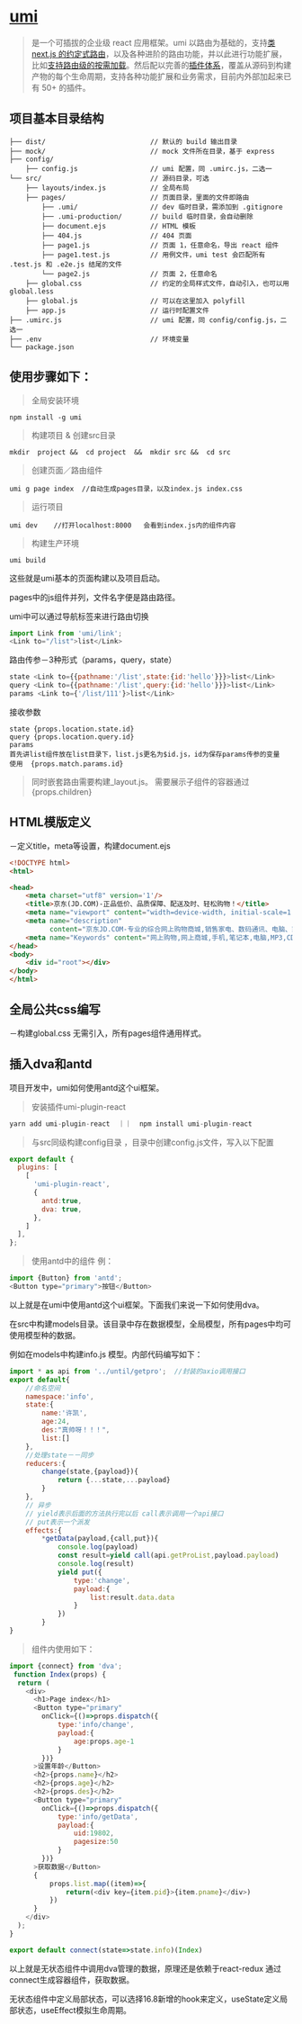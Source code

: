 # [umi]([https://umijs.org/zh/guide/](https://link.zhihu.com/?target=https%3A//umijs.org/zh/guide/) )

> 是一个可插拔的企业级 react 应用框架。umi 以路由为基础的，支持[类 next.js 的约定式路由](https://link.zhihu.com/?target=https%3A//umijs.org/zh/guide/router.html)，以及各种进阶的路由功能，并以此进行功能扩展，比如[支持路由级的按需加载](https://link.zhihu.com/?target=https%3A//umijs.org/zh/plugin/umi-plugin-react.html%23dynamicimport)。然后配以完善的[插件体系](https://link.zhihu.com/?target=https%3A//umijs.org/zh/plugin/)，覆盖从源码到构建产物的每个生命周期，支持各种功能扩展和业务需求，目前内外部加起来已有 50+ 的插件。

## 项目基本目录结构

```text
├── dist/                          // 默认的 build 输出目录
├── mock/                          // mock 文件所在目录，基于 express
├── config/
    ├── config.js                  // umi 配置，同 .umirc.js，二选一
└── src/                           // 源码目录，可选
    ├── layouts/index.js           // 全局布局
    ├── pages/                     // 页面目录，里面的文件即路由
        ├── .umi/                  // dev 临时目录，需添加到 .gitignore
        ├── .umi-production/       // build 临时目录，会自动删除
        ├── document.ejs           // HTML 模板
        ├── 404.js                 // 404 页面
        ├── page1.js               // 页面 1，任意命名，导出 react 组件
        ├── page1.test.js          // 用例文件，umi test 会匹配所有 .test.js 和 .e2e.js 结尾的文件
        └── page2.js               // 页面 2，任意命名
    ├── global.css                 // 约定的全局样式文件，自动引入，也可以用 global.less
    ├── global.js                  // 可以在这里加入 polyfill
    ├── app.js                     // 运行时配置文件
├── .umirc.js                      // umi 配置，同 config/config.js，二选一
├── .env                           // 环境变量
└── package.json
```

## 使用步骤如下：

> 全局安装环境

```text
npm install -g umi
```

> 构建项目 & 创建src目录

```text
mkdir  project &&  cd project  &&  mkdir src &&  cd src
```

> 创建页面／路由组件

```text
umi g page index  //自动生成pages目录，以及index.js index.css
```

> 运行项目

```text
umi dev    //打开localhost:8000   会看到index.js内的组件内容
```

> 构建生产环境

```text
umi build
```

这些就是umi基本的页面构建以及项目启动。

pages中的js组件并列，文件名字便是路由路径。

umi中可以通过导航标签来进行路由切换

```js
import Link from 'umi/link';
<Link to="/list">list</Link>
```

路由传参－3种形式（params，query，state）

```js
state <Link to={{pathname:'/list',state:{id:'hello'}}}>list</Link>
query <Link to={{pathname:'/list',query:{id:'hello'}}}>list</Link>
params <Link to={'/list/111'}>list</Link>
```

接收参数

```text
state {props.location.state.id}
query {props.location.query.id}
params 
首先讲list组件放在list目录下，list.js更名为$id.js，id为保存params传参的变量
使用  {props.match.params.id}
```

> 同时嵌套路由需要构建_layout.js。
> 需要展示子组件的容器通过 {props.children}

## HTML模版定义

－定义title，meta等设置，构建document.ejs

```html
<!DOCTYPE html>
<html>

<head>
    <meta charset="utf8" version='1'/>
    <title>京东(JD.COM)-正品低价、品质保障、配送及时、轻松购物！</title>
    <meta name="viewport" content="width=device-width, initial-scale=1.0, maximum-scale=1.0, user-scalable=yes"/>
    <meta name="description"
          content="京东JD.COM-专业的综合网上购物商城,销售家电、数码通讯、电脑、家居百货、服装服饰、母婴、图书、食品等数万个品牌优质商品.便捷、诚信的服务，为您提供愉悦的网上购物体验!"/>
    <meta name="Keywords" content="网上购物,网上商城,手机,笔记本,电脑,MP3,CD,VCD,DV,相机,数码,配件,手表,存储卡,京东"/>
</head>
<body>
	<div id="root"></div>
</body>
</html>
```



## 全局公共css编写

－构建global.css 无需引入，所有pages组件通用样式。



## 插入dva和antd

项目开发中，umi如何使用antd这个ui框架。

> 安装插件umi-plugin-react

```js
yarn add umi-plugin-react  ｜｜  npm install umi-plugin-react
```

> 与src同级构建config目录 ，目录中创建config.js文件，写入以下配置

```js
export default {
  plugins: [
    [
      'umi-plugin-react',
      {
        antd:true, 
        dva: true,
      },
    ]
  ],
};
```

> 使用antd中的组件 例：

```js
import {Button} from 'antd';
<Button type="primary">按钮</Button>
```

以上就是在umi中使用antd这个ui框架。下面我们来说一下如何使用dva。

在src中构建models目录。该目录中存在数据模型，全局模型，所有pages中均可使用模型种的数据。

例如在models中构建info.js 模型。内部代码编写如下：

```js
import * as api from '../until/getpro';  //封装的axio调用接口
export default{
	//命名空间
	namespace:'info',
	state:{
		name:'许凯',
		age:24,
		des:"真帅呀！！！",
		list:[]
	},
	//处理state－－同步
	reducers:{
		change(state,{payload}){
			return {...state,...payload}
		}
	},
	// 异步
	// yield表示后面的方法执行完以后 call表示调用一个api接口
	// put表示一个派发
	effects:{
		*getData(payload,{call,put}){
			console.log(payload)
			const result=yield call(api.getProList,payload.payload)
			console.log(result)
			yield put({
				type:'change',
				payload:{
					list:result.data.data
				}
			})
		}
}
```

> 组件内使用如下：

```js
import {connect} from 'dva';
 function Index(props) {
  return (
    <div>
      <h1>Page index</h1>
	  <Button type="primary"
		onClick={()=>props.dispatch({
			type:'info/change',
			payload:{
				age:props.age-1
			}
		})}
	  >设置年龄</Button>
	  <h2>{props.name}</h2>
	  <h2>{props.age}</h2>
	  <h2>{props.des}</h2>
	  <Button type="primary"
		onClick={()=>props.dispatch({
			type:'info/getData',
			payload:{
				uid:19802,
				pagesize:50
			}
		})}
	  >获取数据</Button>
	  {
		  props.list.map((item)=>{
			  return(<div key={item.pid}>{item.pname}</div>)
		  })
	  }
    </div>
  );
}

export default connect(state=>state.info)(Index)
```

以上就是无状态组件中调用dva管理的数据，原理还是依赖于react-redux 通过connect生成容器组件，获取数据。

无状态组件中定义局部状态，可以选择16.8新增的hook来定义，useState定义局部状态，useEffect模拟生命周期。